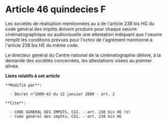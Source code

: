 # Article 46 quindecies F

Les sociétés de réalisation mentionnées au a de l'article 238 bis HG du code général des impôts doivent produire pour chaque
oeuvre cinématographique ou audiovisuelle une attestation indiquant que l'oeuvre remplit les conditions prévues pour l'octroi
de l'agrément mentionné à l'article 238 bis HE du même code. 

Le directeur général du Centre national de la cinématographie délivre, à la demande des sociétés concernées, les attestations
visées au premier alinéa.

**Liens relatifs à cet article**

	**Modifié par**:

	  - Décret n°2009-42 du 12 janvier 2009 - art. 2

	**Cite**:

	  - CODE GENERAL DES IMPOTS, CGI. - art. 238 bis HE (V)
	  - Code général des impôts, CGI. - art. 238 bis HG

